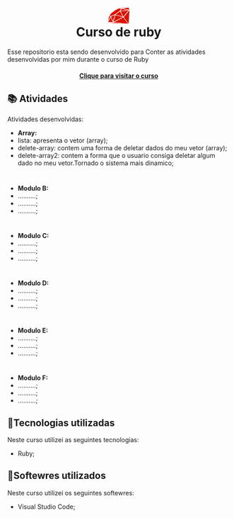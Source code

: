 <h1 align="center">
  <img align="center" alt="Ruby" height="40" width="50" src="https://raw.githubusercontent.com/devicons/devicon/master/icons/ruby/ruby-plain.svg">
  <br>
    Curso de ruby
</h1>

Esse repositorio esta sendo desenvolvido para Conter as atividades desenvolvidas por mim durante o curso de Ruby


<h4 align="center">
 <a href="#" id="btn">Clique para visitar o curso</a>
</h4>

## 📚 Atividades

Atividades desenvolvidas:

- **Array:**
- lista: apresenta o vetor (array);
- delete-array: contem uma forma de deletar dados do meu vetor (array);
- delete-array2: contem a forma que o usuario consiga deletar algum dado no meu vetor.Tornado o sistema mais dinamico;
#
- **Modulo B:**
- ..........;
- ..........;
- ..........;
#
- **Modulo C:** 
- ..........;
- ..........;
- ..........;
#
- **Modulo D:**
- ..........;
- ..........;
- ..........;
#
- **Modulo E:** 
- ..........;
- ..........;
- ..........;
#
- **Modulo F:** 
- ..........;
- ..........;
- ..........;

## 📂Tecnologias utilizadas

Neste curso utilizei as seguintes tecnologias:

- Ruby;

## 📂Softewres utilizados

Neste curso utilizei os seguintes softewres:

- Visual Studio Code;



